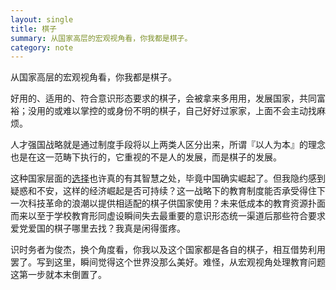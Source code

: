```yaml
---
layout: single
title: 棋子
summary: 从国家高层的宏观视角看，你我都是棋子。
category: note
---
```


从国家高层的宏观视角看，你我都是棋子。

好用的、适用的、符合意识形态要求的棋子，会被拿来多用用，发展国家，共同富裕；没用的或难以掌控的或身份不明的棋子，自己好好过家家，上面不会主动找麻烦。

人才强国战略就是通过制度手段将以上两类人区分出来，所谓『以人为本』的理念也是在这一范畴下执行的，它重视的不是人的发展，而是棋子的发展。

这种国家层面的[选择](/note/choice.html)也许真的有其智慧之处，毕竟中国确实崛起了。但我隐约感到疑惑和不安，这样的经济崛起是否可持续？这一战略下的教育制度能否承受得住下一次科技革命的浪潮以提供相适配的棋子供国家使用？未来低成本的教育资源扑面而来以至于学校教育形同虚设瞬间失去最重要的意识形态统一渠道后那些符合要求爱党爱国的棋子哪里去找？我真是闲得蛋疼。

识时务者为俊杰，换个角度看，你我以及这个国家都是各自的棋子，相互借势利用罢了。写到这里，瞬间觉得这个世界没那么美好。难怪，从宏观视角处理教育问题这第一步就本末倒置了。

